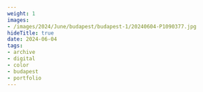 ```yaml
---
weight: 1
images:
- /images/2024/June/budapest/budapest-1/20240604-P1090377.jpg
hideTitle: true
date: 2024-06-04
tags:
- archive
- digital
- color
- budapest
- portfolio
---
```


